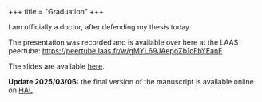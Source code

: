 +++
title = "Graduation"
+++

I am officially a doctor, after defending my thesis today.

The presentation was recorded and is available over here at the LAAS peertube: <https://peertube.laas.fr/w/gMYL69JAepoZb1cFbYEanF>

The slides are available [here](/phd-defence).

**Update 2025/03/06:** the final version of the manuscript is available online on [HAL](https://hal.science/tel-04976814v1/document).

